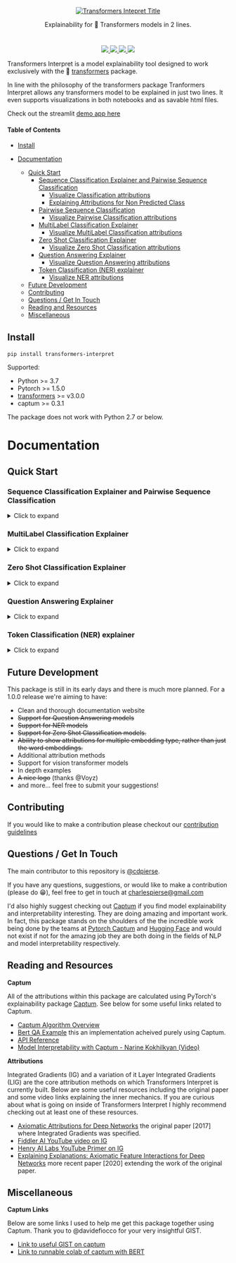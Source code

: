 <p align="center">
    <a id="transformers-intepret" href="#transformers-intepret">
        <img src="https://github.com/cdpierse/transformers-interpret/blob/master/images/tight%401920x_transparent.png" alt="Transformers Intepret Title" title="Transformers Intepret Title" width="600"/>
    </a>
</p>

<p align="center"> Explainability for 🤗 Transformers models in 2 lines.</p>

<h1 align="center"></h1>

<p align="center">
    <a href="https://opensource.org/licenses/Apache-2.0">
        <img src="https://img.shields.io/badge/License-Apache%202.0-blue.svg"/>
    <a href="https://github.com/cdpierse/transformers-interpret/actions/workflows/unit_tests.yml">
        <img src="https://github.com/cdpierse/transformers-interpret/actions/workflows/unit_tests.yml/badge.svg">
    </a>
            <a href="https://github.com/cdpierse/transformers-interpret/releases">
        <img src="https://img.shields.io/pypi/v/transformers_interpret?label=version"/>
    </a>
        <a href="https://pepy.tech/project/transformers-interpret">
        <img src="https://static.pepy.tech/personalized-badge/transformers-interpret?period=total&units=abbreviation&left_color=black&right_color=brightgreen&left_text=Downloads">
    </a>
</p>

Transformers Interpret is a model explainability tool designed to work exclusively with the 🤗 [transformers][transformers] package.

In line with the philosophy of the transformers package Tranformers Interpret allows any transformers model to be explained in just two lines. It even supports visualizations in both notebooks and as savable html files.

Check out the streamlit [demo app here](https://share.streamlit.io/cdpierse/transformers-interpret-streamlit/main/app.py)

#### Table of Contents

- [Install](#install)

- [Documentation](#documentation)
  - [Quick Start](#quick-start)
    - [Sequence Classification Explainer and Pairwise Sequence Classification](#sequence-classification-explainer-and-pairwise-sequence-classification)
      - [Visualize Classification attributions](#visualize-classification-attributions)
      - [Explaining Attributions for Non Predicted Class](#explaining-attributions-for-non-predicted-class)
    - [Pairwise Sequence Classification](#pairwise-sequence-classification)
      - [Visualize Pairwise Classification attributions](#visualize-pairwise-classification-attributions)
    - [MultiLabel Classification Explainer](#multilabel-classification-explainer)
      - [Visualize MultiLabel Classification attributions](#visualize-multilabel-classification-attributions)
    - [Zero Shot Classification Explainer](#zero-shot-classification-explainer)
      - [Visualize Zero Shot Classification attributions](#visualize-zero-shot-classification-attributions)
    - [Question Answering Explainer](#question-answering-explainer)
      - [Visualize Question Answering attributions](#visualize-question-answering-attributions)
    - [Token Classification (NER) explainer](#token-classification-ner-explainer)
      - [Visualize NER attributions](#visualize-ner-attributions)
  - [Future Development](#future-development)
  - [Contributing](#contributing)
  - [Questions / Get In Touch](#questions--get-in-touch)
  - [Reading and Resources](#reading-and-resources)
  - [Miscellaneous](#miscellaneous)

<a name="install"/>

## Install

```posh
pip install transformers-interpret
```

Supported:

- Python >= 3.7
- Pytorch >= 1.5.0
- [transformers][transformers] >= v3.0.0
- captum >= 0.3.1

The package does not work with Python 2.7 or below.

# Documentation

## Quick Start

### Sequence Classification Explainer and Pairwise Sequence Classification

<details><summary>Click to expand</summary>

Let's start by initializing a transformers' model and tokenizer, and running it through the `SequenceClassificationExplainer`.

For this example we are using `distilbert-base-uncased-finetuned-sst-2-english`, a distilbert model finetuned on a sentiment analysis task.

```python
from transformers import AutoModelForSequenceClassification, AutoTokenizer
model_name = "distilbert-base-uncased-finetuned-sst-2-english"
model = AutoModelForSequenceClassification.from_pretrained(model_name)
tokenizer = AutoTokenizer.from_pretrained(model_name)

# With both the model and tokenizer initialized we are now able to get explanations on an example text.

from transformers_interpret import SequenceClassificationExplainer
cls_explainer = SequenceClassificationExplainer(
    model,
    tokenizer)
word_attributions = cls_explainer("I love you, I like you")
```

Which will return the following list of tuples:

```python
>>> word_attributions
[('[CLS]', 0.0),
 ('i', 0.2778544699186709),
 ('love', 0.7792370723380415),
 ('you', 0.38560088858031094),
 (',', -0.01769750505546915),
 ('i', 0.12071898121557832),
 ('like', 0.19091105304734457),
 ('you', 0.33994871536713467),
 ('[SEP]', 0.0)]
```

Positive attribution numbers indicate a word contributes positively towards the predicted class, while negative numbers indicate a word contributes negatively towards the predicted class. Here we can see that **I love you** gets the most attention.

You can use `predicted_class_index` in case you'd want to know what the predicted class actually is:

```python
>>> cls_explainer.predicted_class_index
array(1)
```

And if the model has label names for each class, we can see these too using `predicted_class_name`:

```python
>>> cls_explainer.predicted_class_name
'POSITIVE'
```

#### Visualize Classification attributions

Sometimes the numeric attributions can be difficult to read particularly in instances where there is a lot of text. To help with that we also provide the `visualize()` method that utilizes Captum's in built viz library to create a HTML file highlighting the attributions.

If you are in a notebook, calls to the `visualize()` method will display the visualization in-line. Alternatively you can pass a filepath in as an argument and an HTML file will be created, allowing you to view the explanation HTML in your browser.

```python
cls_explainer.visualize("distilbert_viz.html")
```

<a href="https://github.com/cdpierse/transformers-interpret/blob/master/images/distilbert_example.png">
<img src="https://github.com/cdpierse/transformers-interpret/blob/master/images/distilbert_example.png" width="80%" height="80%" align="center"/>
</a>

#### Explaining Attributions for Non Predicted Class

Attribution explanations are not limited to the predicted class. Let's test a more complex sentence that contains mixed sentiments.

In the example below we pass `class_name="NEGATIVE"` as an argument indicating we would like the attributions to be explained for the **NEGATIVE** class regardless of what the actual prediction is. Effectively because this is a binary classifier we are getting the inverse attributions.

```python
cls_explainer = SequenceClassificationExplainer(model, tokenizer)
attributions = cls_explainer("I love you, I like you, I also kinda dislike you", class_name="NEGATIVE")
```

In this case, `predicted_class_name` still returns a prediction of the **POSITIVE** class, because the model has generated the same prediction but nonetheless we are interested in looking at the attributions for the negative class regardless of the predicted result.

```python
>>> cls_explainer.predicted_class_name
'POSITIVE'
```

But when we visualize the attributions we can see that the words "**...kinda dislike**" are contributing to a prediction of the "NEGATIVE"
class.

```python
cls_explainer.visualize("distilbert_negative_attr.html")
```

<a href="https://github.com/cdpierse/transformers-interpret/blob/master/images/distilbert_example_negative.png">
<img src="https://github.com/cdpierse/transformers-interpret/blob/master/images/distilbert_example_negative.png" width="80%" height="80%" align="center" />
</a>

Getting attributions for different classes is particularly insightful for multiclass problems as it allows you to inspect model predictions for a number of different classes and sanity-check that the model is "looking" at the right things.

For a detailed explanation of this example please checkout this [multiclass classification notebook.](notebooks/multiclass_classification_example.ipynb)

### Pairwise Sequence Classification

The `PairwiseSequenceClassificationExplainer` is a variant of the the `SequenceClassificationExplainer` that is designed to work with classification models that expect the input sequence to be two inputs separated by a models' separator token. Common examples of this are [NLI models](https://arxiv.org/abs/1705.02364) and [Cross-Encoders ](https://www.sbert.net/docs/pretrained_cross-encoders.html) which are commonly used to score two inputs similarity to one another.

This explainer calculates pairwise attributions for two passed inputs `text1` and `text2` using the model
and tokenizer given in the constructor.

Also, since a common use case for pairwise sequence classification is to compare two inputs similarity -  models of this nature typically only have a single output node rather than multiple for each class. The pairwise sequence classification has some useful utility functions to make interpreting single node outputs clearer.

By default for models that output a single node the attributions are with respect to the inputs pushing the scores closer to 1.0, however if you want to see the
attributions with respect to scores closer to 0.0 you can pass `flip_sign=True`. For similarity
based models this is useful, as the model might predict a score closer to 0.0 for the two inputs
and in that case we would flip the attributions sign to explain why the two inputs are dissimilar.

Let's start by initializing a cross-encoder model and tokenizer from the suite of [pre-trained cross-encoders ](https://www.sbert.net/docs/pretrained_cross-encoders.html)provided by [sentence-transformers](https://github.com/UKPLab/sentence-transformers).

For this example we are using `"cross-encoder/ms-marco-MiniLM-L-6-v2"`, a high quality cross-encoder trained on the [MSMarco dataset](https://github.com/microsoft/MSMARCO-Passage-Ranking) a passage ranking dataset for question answering and machine reading comprehension.

```python
from transformers import AutoModelForSequenceClassification, AutoTokenizer

from transformers_interpret.explainers.sequence_classification import PairwiseSequenceClassificationExplainer

model = AutoModelForSequenceClassification.from_pretrained("cross-encoder/ms-marco-MiniLM-L-6-v2")
tokenizer = AutoTokenizer.from_pretrained("cross-encoder/ms-marco-MiniLM-L-6-v2")

pairwise_explainer = PairwiseSequenceClassificationExplainer(model, tokenizer)

# the pairwise explainer requires two string inputs to be passed, in this case given the nature of the model
# we pass a query string and a context string. The question we are asking of our model is "does this context contain a valid answer to our question"
# the higher the score the better the fit.

query = "How many people live in Berlin?"
context = "Berlin has a population of 3,520,031 registered inhabitants in an area of 891.82 square kilometers."
pairwise_attr = pairwise_explainer(query, context)
```

Which returns the following attributions:

```python
>>> pairwise_attr
[('[CLS]', 0.0),
 ('how', -0.037558652124213034),
 ('many', -0.40348581975409786),
 ('people', -0.29756140282349425),
 ('live', -0.48979015417391764),
 ('in', -0.17844527885888117),
 ('berlin', 0.3737346097442739),
 ('?', -0.2281428913480142),
 ('[SEP]', 0.0),
 ('berlin', 0.18282430604641564),
 ('has', 0.039114659489254834),
 ('a', 0.0820056652212297),
 ('population', 0.35712150914643026),
 ('of', 0.09680870840224687),
 ('3', 0.04791760029513795),
 (',', 0.040330986539774266),
 ('520', 0.16307677913176166),
 (',', -0.005919693904602767),
 ('03', 0.019431649515841844),
 ('##1', -0.0243808667024702),
 ('registered', 0.07748341753369632),
 ('inhabitants', 0.23904087299731255),
 ('in', 0.07553221327346359),
 ('an', 0.033112821611999875),
 ('area', -0.025378852244447532),
 ('of', 0.026526373859562906),
 ('89', 0.0030700151809002147),
 ('##1', -0.000410387092186983),
 ('.', -0.0193147139126114),
 ('82', 0.0073800833347678774),
 ('square', 0.028988305990861576),
 ('kilometers', 0.02071182933829008),
 ('.', -0.025901070914318036),
 ('[SEP]', 0.0)]
```

#### Visualize Pairwise Classification attributions

Visualizing the pairwise attributions is no different to the sequence classification explaine. We can see that in both the `query` and `context` there is a lot of positive attribution for the word `berlin` as well the words `population` and `inhabitants` in the `context`, good signs that our model understands the textual context of the question asked.

```python
pairwise_explainer.visualize("cross_encoder_attr.html")
```

<a href="https://github.com/cdpierse/transformers-interpret/blob/master/images/pairwise_cross_encoder_example.png">
<img src="https://github.com/cdpierse/transformers-interpret/blob/master/images/pairwise_cross_encoder_example.png" width="100%" height="100%" align="center" />
</a>

If we were more interested in highlighting the input attributions that pushed the model away from the positive class of this single node output we could pass:

```python
pairwise_attr = explainer(query, context, flip_sign=True)
```

This simply inverts the sign of the attributions ensuring that they are with respect to the model outputting 0 rather than 1.

</details>

### MultiLabel Classification Explainer

<details><summary>Click to expand</summary>

This explainer is an extension of the `SequenceClassificationExplainer` and is thus compatible with all sequence classification models from the Transformers package. The key change in this explainer is that it caclulates attributions for each label in the model's config and returns a dictionary of word attributions w.r.t to each label. The `visualize()` method also displays a table of attributions with attributions calculated per label.

```python
from transformers import AutoModelForSequenceClassification, AutoTokenizer
from transformers_interpret import MultiLabelClassificationExplainer

model_name = "j-hartmann/emotion-english-distilroberta-base"
model = AutoModelForSequenceClassification.from_pretrained(model_name)
tokenizer = AutoTokenizer.from_pretrained(model_name)


cls_explainer = MultiLabelClassificationExplainer(model, tokenizer)


word_attributions = cls_explainer("There were many aspects of the film I liked, but it was frightening and gross in parts. My parents hated it.")
```

This produces a dictionary of word attributions mapping labels to a list of tuples for each word and it's attribution score.

<details><summary>Click to see word attribution dictionary</summary>

```python
>>> word_attributions
{'anger': [('<s>', 0.0),
           ('There', 0.09002208622000409),
           ('were', -0.025129709879675187),
           ('many', -0.028852677974079328),
           ('aspects', -0.06341968013631565),
           ('of', -0.03587626320752477),
           ('the', -0.014813095892961287),
           ('film', -0.14087587475098232),
           ('I', 0.007367876912617766),
           ('liked', -0.09816592066307557),
           (',', -0.014259517291745674),
           ('but', -0.08087144668471376),
           ('it', -0.10185214349220136),
           ('was', -0.07132244710777856),
           ('frightening', -0.4125361737439814),
           ('and', -0.021761663818889918),
           ('gross', -0.10423745223600908),
           ('in', -0.02383646952201854),
           ('parts', -0.027137622525091033),
           ('.', -0.02960415694062459),
           ('My', 0.05642774605113695),
           ('parents', 0.11146648216326158),
           ('hated', 0.8497975489280364),
           ('it', 0.05358116678115284),
           ('.', -0.013566277162080632),
           ('', 0.09293256725788422),
           ('</s>', 0.0)],
 'disgust': [('<s>', 0.0),
             ('There', -0.035296263203072),
             ('were', -0.010224922196739717),
             ('many', -0.03747571761725605),
             ('aspects', 0.007696321643436715),
             ('of', 0.0026740873113235107),
             ('the', 0.0025752851265661335),
             ('film', -0.040890035285783645),
             ('I', -0.014710007408208579),
             ('liked', 0.025696806663391577),
             (',', -0.00739107098314569),
             ('but', 0.007353791868893654),
             ('it', -0.00821368234753605),
             ('was', 0.005439709067819798),
             ('frightening', -0.8135974168445725),
             ('and', -0.002334953123414774),
             ('gross', 0.2366024374426269),
             ('in', 0.04314772995234148),
             ('parts', 0.05590472194035334),
             ('.', -0.04362554293972562),
             ('My', -0.04252694977895808),
             ('parents', 0.051580790911406944),
             ('hated', 0.5067406070057585),
             ('it', 0.0527491071885104),
             ('.', -0.008280280618652273),
             ('', 0.07412384603053103),
             ('</s>', 0.0)],
 'fear': [('<s>', 0.0),
          ('There', -0.019615758046045408),
          ('were', 0.008033402634196246),
          ('many', 0.027772367717635423),
          ('aspects', 0.01334130725685673),
          ('of', 0.009186049991879768),
          ('the', 0.005828877177384549),
          ('film', 0.09882910753644959),
          ('I', 0.01753565003544039),
          ('liked', 0.02062597344466885),
          (',', -0.004469530636560965),
          ('but', -0.019660439408176984),
          ('it', 0.0488084071292538),
          ('was', 0.03830859527501167),
          ('frightening', 0.9526443954511705),
          ('and', 0.02535156284103706),
          ('gross', -0.10635301961551227),
          ('in', -0.019190425328209065),
          ('parts', -0.01713006453323631),
          ('.', 0.015043169035757302),
          ('My', 0.017068079071414916),
          ('parents', -0.0630781275517486),
          ('hated', -0.23630028921273583),
          ('it', -0.056057044429020306),
          ('.', 0.0015102052077844612),
          ('', -0.010045048665404609),
          ('</s>', 0.0)],
 'joy': [('<s>', 0.0),
         ('There', 0.04881772670614576),
         ('were', -0.0379316152427468),
         ('many', -0.007955371089444285),
         ('aspects', 0.04437296429416574),
         ('of', -0.06407011137335743),
         ('the', -0.07331568926973099),
         ('film', 0.21588462483311055),
         ('I', 0.04885724513463952),
         ('liked', 0.5309510543276107),
         (',', 0.1339765195225006),
         ('but', 0.09394079060730279),
         ('it', -0.1462792330432028),
         ('was', -0.1358591558323458),
         ('frightening', -0.22184169339341142),
         ('and', -0.07504142930419291),
         ('gross', -0.005472075984252812),
         ('in', -0.0942152657437379),
         ('parts', -0.19345218754215965),
         ('.', 0.11096247277185402),
         ('My', 0.06604512262645984),
         ('parents', 0.026376541098236207),
         ('hated', -0.4988319510231699),
         ('it', -0.17532499366236615),
         ('.', -0.022609976138939034),
         ('', -0.43417114685294833),
         ('</s>', 0.0)],
 'neutral': [('<s>', 0.0),
             ('There', 0.045984598036642205),
             ('were', 0.017142566357474697),
             ('many', 0.011419348619472542),
             ('aspects', 0.02558593440287365),
             ('of', 0.0186162232003498),
             ('the', 0.015616416841815963),
             ('film', -0.021190511300570092),
             ('I', -0.03572427925026324),
             ('liked', 0.027062554960050455),
             (',', 0.02089914209290366),
             ('but', 0.025872618597570115),
             ('it', -0.002980407262316265),
             ('was', -0.022218157611174086),
             ('frightening', -0.2982516449116045),
             ('and', -0.01604643529040792),
             ('gross', -0.04573829263548096),
             ('in', -0.006511536166676108),
             ('parts', -0.011744224307968652),
             ('.', -0.01817041167875332),
             ('My', -0.07362312722231429),
             ('parents', -0.06910711601816408),
             ('hated', -0.9418903509267312),
             ('it', 0.022201795222373488),
             ('.', 0.025694319747309045),
             ('', 0.04276690822325994),
             ('</s>', 0.0)],
 'sadness': [('<s>', 0.0),
             ('There', 0.028237893283377526),
             ('were', -0.04489910545229568),
             ('many', 0.004996044977269471),
             ('aspects', -0.1231292680125582),
             ('of', -0.04552690725956671),
             ('the', -0.022077819961347042),
             ('film', -0.14155752357877663),
             ('I', 0.04135347872193571),
             ('liked', -0.3097732540526099),
             (',', 0.045114660009053134),
             ('but', 0.0963352125332619),
             ('it', -0.08120617610094617),
             ('was', -0.08516150809170213),
             ('frightening', -0.10386889639962761),
             ('and', -0.03931986389970189),
             ('gross', -0.2145059013625132),
             ('in', -0.03465423285571697),
             ('parts', -0.08676627134611635),
             ('.', 0.19025217371906333),
             ('My', 0.2582092561303794),
             ('parents', 0.15432351476960307),
             ('hated', 0.7262186310977987),
             ('it', -0.029160655114499095),
             ('.', -0.002758524253450406),
             ('', -0.33846410359182094),
             ('</s>', 0.0)],
 'surprise': [('<s>', 0.0),
              ('There', 0.07196110795254315),
              ('were', 0.1434314520711312),
              ('many', 0.08812238369489701),
              ('aspects', 0.013432396769890982),
              ('of', -0.07127508805657243),
              ('the', -0.14079766624810955),
              ('film', -0.16881201614906485),
              ('I', 0.040595668935112135),
              ('liked', 0.03239855530171577),
              (',', -0.17676382558158257),
              ('but', -0.03797939330341559),
              ('it', -0.029191325089641736),
              ('was', 0.01758013584108571),
              ('frightening', -0.221738963726823),
              ('and', -0.05126920277135527),
              ('gross', -0.33986913466614044),
              ('in', -0.018180366628697),
              ('parts', 0.02939418603252064),
              ('.', 0.018080129971003226),
              ('My', -0.08060162218059498),
              ('parents', 0.04351719139081836),
              ('hated', -0.6919028585285265),
              ('it', 0.0009574844165327357),
              ('.', -0.059473118237873344),
              ('', -0.465690452620123),
              ('</s>', 0.0)]}
```

</details>

#### Visualize MultiLabel Classification attributions

Sometimes the numeric attributions can be difficult to read particularly in instances where there is a lot of text. To help with that we also provide the `visualize()` method that utilizes Captum's in built viz library to create a HTML file highlighting the attributions. For this explainer attributions will be show w.r.t to each label.

If you are in a notebook, calls to the `visualize()` method will display the visualization in-line. Alternatively you can pass a filepath in as an argument and an HTML file will be created, allowing you to view the explanation HTML in your browser.

```python
cls_explainer.visualize("multilabel_viz.html")
```

<a href="https://github.com/cdpierse/transformers-interpret/blob/master/images/multilabel_example.png">
<img src="https://github.com/cdpierse/transformers-interpret/blob/master/images/multilabel_example.png" width="80%" height="80%" align="center"/>
</a>

</details>

### Zero Shot Classification Explainer

<details><summary>Click to expand</summary>

_Models using this explainer must be previously trained on NLI classification downstream tasks and have a label in the model's config called either "entailment" or "ENTAILMENT"._

This explainer allows for attributions to be calculated for zero shot classification like models. In order to achieve this we use the same methodology employed by Hugging face. For those not familiar method employed by Hugging Face to achieve zero shot classification the way this works is by exploiting the "entailment" label of NLI models. Here is a [link](https://arxiv.org/abs/1909.00161) to a paper explaining more about it. A list of NLI models guaranteed to be compatible with this explainer can be found on the [model hub](https://huggingface.co/models?filter=pytorch&pipeline_tag=zero-shot-classification).

Let's start by initializing a transformers' sequence classification model and tokenizer trained specifically on a NLI task, and passing it to the ZeroShotClassificationExplainer.

For this example we are using `facebook/bart-large-mnli` which is a checkpoint for a bart-large model trained on the
[MNLI dataset](https://huggingface.co/datasets/multi_nli). This model typically predicts whether a sentence pair are an entailment, neutral, or a contradiction, however for zero-shot we only look the entailment label.

Notice that we pass our own custom labels `["finance", "technology", "sports"]` to the class instance. Any number of labels can be passed including as little as one. Whichever label scores highest for entailment can be accessed via `predicted_label`, however the attributions themselves are calculated for every label. If you want to see the attributions for a particular label it is recommended just to pass in that one label and then the attributions will be guaranteed to be calculated w.r.t. that label.

```python
from transformers import AutoModelForSequenceClassification, AutoTokenizer
from transformers_interpret import ZeroShotClassificationExplainer

tokenizer = AutoTokenizer.from_pretrained("facebook/bart-large-mnli")

model = AutoModelForSequenceClassification.from_pretrained("facebook/bart-large-mnli")


zero_shot_explainer = ZeroShotClassificationExplainer(model, tokenizer)


word_attributions = zero_shot_explainer(
    "Today apple released the new Macbook showing off a range of new features found in the proprietary silicon chip computer. ",
    labels = ["finance", "technology", "sports"],
)

```

Which will return the following dict of attribution tuple lists for each label:

```python
>>> word_attributions
{'finance': [('<s>', 0.0),
  ('Today', 0.0),
  ('apple', -0.016100065046282107),
  ('released', 0.3348383988281792),
  ('the', -0.8932952916127369),
  ('new', 0.14207183688642497),
  ('Mac', 0.016309545780430777),
  ('book', -0.06956802041125129),
  ('showing', -0.12661404114316252),
  ('off', -0.11470154900720078),
  ('a', -0.03299250484912159),
  ('range', -0.002532332125100561),
  ('of', -0.022451943898971004),
  ('new', -0.01859870581213379),
  ('features', -0.020774327263810944),
  ('found', -0.007734346326330102),
  ('in', 0.005100588658589585),
  ('the', 0.04711084622588314),
  ('proprietary', 0.046352064964644286),
  ('silicon', -0.0033502000158946127),
  ('chip', -0.010419324929115785),
  ('computer', -0.11507972995022273),
  ('.', 0.12237840300907425)],
 'technology': [('<s>', 0.0),
  ('Today', 0.0),
  ('apple', 0.22505152647747717),
  ('released', -0.16164146624851905),
  ('the', 0.5026975657258089),
  ('new', 0.052589263167955536),
  ('Mac', 0.2528325960993759),
  ('book', -0.06445090203729663),
  ('showing', -0.21204922293777534),
  ('off', 0.06319714817612732),
  ('a', 0.032048012090796815),
  ('range', 0.08553079346908955),
  ('of', 0.1409201107994034),
  ('new', 0.0515261917112576),
  ('features', -0.09656406466213506),
  ('found', 0.02336613296843605),
  ('in', -0.0011649894272190678),
  ('the', 0.14229640664777807),
  ('proprietary', -0.23169065661847646),
  ('silicon', 0.5963924257008087),
  ('chip', -0.19908474233975806),
  ('computer', 0.030620295844734646),
  ('.', 0.1995076958535378)],
 'sports': [('<s>', 0.0),
  ('Today', 0.0),
  ('apple', 0.1776618164760026),
  ('released', 0.10067773539491479),
  ('the', 0.4813466937627506),
  ('new', -0.018555244191949295),
  ('Mac', 0.016338241133536224),
  ('book', 0.39311969562943677),
  ('showing', 0.03579210145504227),
  ('off', 0.0016710813632476176),
  ('a', 0.04367940034297261),
  ('range', 0.06076859006993011),
  ('of', 0.11039711284328052),
  ('new', 0.003932416031994724),
  ('features', -0.009660883377622588),
  ('found', -0.06507586539836184),
  ('in', 0.2957812911667922),
  ('the', 0.1584106228974514),
  ('proprietary', 0.0005789280604917397),
  ('silicon', -0.04693795680472678),
  ('chip', -0.1699508539245465),
  ('computer', -0.4290823663975582),
  ('.', 0.469314992542427)]}
```

We can find out which label was predicted with:

```python
>>> zero_shot_explainer.predicted_label
'technology'
```

#### Visualize Zero Shot Classification attributions

For the `ZeroShotClassificationExplainer` the visualize() method returns a table similar to the `SequenceClassificationExplainer` but with attributions for every label.

```python
zero_shot_explainer.visualize("zero_shot.html")
```

<a href="https://github.com/cdpierse/transformers-interpret/blob/master/images/zero_shot_example.png">
<img src="https://github.com/cdpierse/transformers-interpret/blob/master/images/zero_shot_example.png" width="100%" height="100%" align="center" />
</a>

</details>

### Question Answering Explainer

<details><summary>Click to expand</summary>

Let's start by initializing a transformers' Question Answering model and tokenizer, and running it through the `QuestionAnsweringExplainer`.

For this example we are using `bert-large-uncased-whole-word-masking-finetuned-squad`, a bert model finetuned on a SQuAD.

```python
from transformers import AutoModelForQuestionAnswering, AutoTokenizer
from transformers_interpret import QuestionAnsweringExplainer

tokenizer = AutoTokenizer.from_pretrained("bert-large-uncased-whole-word-masking-finetuned-squad")
model = AutoModelForQuestionAnswering.from_pretrained("bert-large-uncased-whole-word-masking-finetuned-squad")

qa_explainer = QuestionAnsweringExplainer(
    model,
    tokenizer,
)

context = """
In Artificial Intelligence and machine learning, Natural Language Processing relates to the usage of machines to process and understand human language.
Many researchers currently work in this space.
"""

word_attributions = qa_explainer(
    "What is natural language processing ?",
    context,
)
```

Which will return the following dict containing word attributions for both the predicted start and end positions for the answer.

```python
>>> word_attributions
{'start': [('[CLS]', 0.0),
  ('what', 0.9177170660377296),
  ('is', 0.13382234898765258),
  ('natural', 0.08061747350142005),
  ('language', 0.013138062762511409),
  ('processing', 0.11135923869816286),
  ('?', 0.00858057388924361),
  ('[SEP]', -0.09646373141894966),
  ('in', 0.01545633993975799),
  ('artificial', 0.0472082598707737),
  ('intelligence', 0.026687249355110867),
  ('and', 0.01675371260058537),
  ('machine', -0.08429502436554961),
  ('learning', 0.0044827685126163355),
  (',', -0.02401013152520878),
  ('natural', -0.0016756080249823537),
  ('language', 0.0026815068421401885),
  ('processing', 0.06773157580722854),
  ('relates', 0.03884601576992908),
  ('to', 0.009783797821526368),
  ('the', -0.026650922910540952),
  ('usage', -0.010675019721821147),
  ('of', 0.015346787885898537),
  ('machines', -0.08278008270160107),
  ('to', 0.12861387892768839),
  ('process', 0.19540146386642743),
  ('and', 0.009942879959615826),
  ('understand', 0.006836894853320319),
  ('human', 0.05020451122579102),
  ('language', -0.012980795199301),
  ('.', 0.00804358248127772),
  ('many', 0.02259009321498161),
  ('researchers', -0.02351650942555469),
  ('currently', 0.04484573078852946),
  ('work', 0.00990399948294476),
  ('in', 0.01806961211334615),
  ('this', 0.13075899776164499),
  ('space', 0.004298315347838973),
  ('.', -0.003767904539347979),
  ('[SEP]', -0.08891544093454595)],
 'end': [('[CLS]', 0.0),
  ('what', 0.8227231947501547),
  ('is', 0.0586864942952253),
  ('natural', 0.0938903563379123),
  ('language', 0.058596976016400674),
  ('processing', 0.1632374290269829),
  ('?', 0.09695686057123237),
  ('[SEP]', -0.11644447033554006),
  ('in', -0.03769172371919206),
  ('artificial', 0.06736158404049886),
  ('intelligence', 0.02496399001288386),
  ('and', -0.03526028847762427),
  ('machine', -0.20846431491771975),
  ('learning', 0.00904892847529654),
  (',', -0.02949905488474854),
  ('natural', 0.011024507784743872),
  ('language', 0.0870741751282507),
  ('processing', 0.11482449622317169),
  ('relates', 0.05008962090922852),
  ('to', 0.04079118393166258),
  ('the', -0.005069048880616451),
  ('usage', -0.011992752445836278),
  ('of', 0.01715183316135495),
  ('machines', -0.29823535624026265),
  ('to', -0.0043760160855057925),
  ('process', 0.10503217484645223),
  ('and', 0.06840313586976698),
  ('understand', 0.057184000619403944),
  ('human', 0.0976805947708315),
  ('language', 0.07031163646606695),
  ('.', 0.10494566513897102),
  ('many', 0.019227154676079487),
  ('researchers', -0.038173913797800885),
  ('currently', 0.03916641120002003),
  ('work', 0.03705371672439422),
  ('in', -0.0003155975107591203),
  ('this', 0.17254932354022232),
  ('space', 0.0014311439625599323),
  ('.', 0.060637932829867736),
  ('[SEP]', -0.09186286505530596)]}
```

We can get the text span for the predicted answer with:

```python
>>> qa_explainer.predicted_answer
'usage of machines to process and understand human language'
```

#### Visualize Question Answering attributions

For the `QuestionAnsweringExplainer` the visualize() method returns a table with two rows. The first row represents the attributions for the answers' start position and the second row represents the attributions for the answers' end position.

```python
qa_explainer.visualize("bert_qa_viz.html")
```

<a href="https://github.com/cdpierse/transformers-interpret/blob/master/images/bert_qa_explainer.png">
<img src="https://github.com/cdpierse/transformers-interpret/blob/master/images/bert_qa_explainer.png" width="120%" height="120%" align="center" />
</a>

</details>

### Token Classification (NER) explainer

<details><summary>Click to expand</summary>

_This is currently an experimental explainer under active development and is not yet fully tested. The explainers' API is subject to change as are the attribution methods, if you find any bugs please let me know._

Let's start by initializing a transformers' Token Classfication model and tokenizer, and running it through the `TokenClassificationExplainer`.

For this example we are using `dslim/bert-base-NER`, a bert model finetuned on the CoNLL-2003 Named Entity Recognition dataset.

```python
from transformers import AutoModelForTokenClassification, AutoTokenizer
from transformers_interpret import TokenClassificationExplainer

model = AutoModelForTokenClassification.from_pretrained('dslim/bert-base-NER')
tokenizer = AutoTokenizer.from_pretrained('dslim/bert-base-NER')

ner_explainer = TokenClassificationExplainer(
    model,
    tokenizer,
)

sample_text = "We visited Paris last weekend, where Emmanuel Macron lives."

word_attributions = ner_explainer(sample_text, ignored_labels=['O'])

```

In order to reduce the number of attributions that are calculated, we tell the explainer to ignore the tokens that whose predicted label is `'O'`. We could also tell the explainer to ignore certain indexes providing a list as argument of the parameter `ignored_indexes`.

Which will return the following dict of including the predicted label and the attributions for each of token, except those which were predicted as 'O':

```python
>>> word_attributions
{'paris': {'label': 'B-LOC',
  'attribution_scores': [('[CLS]', 0.0),
   ('we', -0.014352325471387907),
   ('visited', 0.32915222186559123),
   ('paris', 0.9086791784795596),
   ('last', 0.15181203147624034),
   ('weekend', 0.14400210630677038),
   (',', 0.01899744327012935),
   ('where', -0.039402005463239465),
   ('emmanuel', 0.061095284002642025),
   ('macro', 0.004192922551105228),
   ('##n', 0.09446355513057757),
   ('lives', -0.028724312616455003),
   ('.', 0.08099007392937585),
   ('[SEP]', 0.0)]},
 'emmanuel': {'label': 'B-PER',
  'attribution_scores': [('[CLS]', 0.0),
   ('we', -0.006933030636686712),
   ('visited', 0.10396962390436904),
   ('paris', 0.14540758744233165),
   ('last', 0.08024018944451371),
   ('weekend', 0.10687970996804418),
   (',', 0.1793198466387937),
   ('where', 0.3436407835483767),
   ('emmanuel', 0.8774892642652167),
   ('macro', 0.03559399361048316),
   ('##n', 0.1516315604785551),
   ('lives', 0.07056441327498127),
   ('.', -0.025820924624605487),
   ('[SEP]', 0.0)]},
 'macro': {'label': 'I-PER',
  'attribution_scores': [('[CLS]', 0.0),
   ('we', 0.05578067326280157),
   ('visited', 0.00857021283406586),
   ('paris', 0.16559056506114297),
   ('last', 0.08285256685903823),
   ('weekend', 0.10468727443796395),
   (',', 0.09949509071515888),
   ('where', 0.3642458274356929),
   ('emmanuel', 0.7449335213978788),
   ('macro', 0.3794625659183485),
   ('##n', -0.2599031433800762),
   ('lives', 0.20563450682196147),
   ('.', -0.015607017319486929),
   ('[SEP]', 0.0)]},
 '##n': {'label': 'I-PER',
  'attribution_scores': [('[CLS]', 0.0),
   ('we', 0.025194121717285252),
   ('visited', -0.007415022865239864),
   ('paris', 0.09478357303107598),
   ('last', 0.06927939834474463),
   ('weekend', 0.0672008033510708),
   (',', 0.08316907214363504),
   ('where', 0.3784915854680165),
   ('emmanuel', 0.7729352621546081),
   ('macro', 0.4148652759139777),
   ('##n', -0.20853534512145033),
   ('lives', 0.09445057087678274),
   ('.', -0.094274985907366),
   ('[SEP]', 0.0)]},
 '[SEP]': {'label': 'B-LOC',
  'attribution_scores': [('[CLS]', 0.0),
   ('we', -0.3694351403796742),
   ('visited', 0.1699038407402483),
   ('paris', 0.5461587414992369),
   ('last', 0.0037948102770307517),
   ('weekend', 0.1628100955702496),
   (',', 0.4513093410909263),
   ('where', -0.09577409464161038),
   ('emmanuel', 0.48499459835388914),
   ('macro', -0.13528905587653023),
   ('##n', 0.14362969934754344),
   ('lives', -0.05758007024257254),
   ('.', -0.13970977266152554),
   ('[SEP]', 0.0)]}}
```

#### Visualize NER attributions

For the `TokenClassificationExplainer` the visualize() method returns a table with as many rows as tokens.

```python
ner_explainer.visualize("bert_ner_viz.html")
```

<a href="https://github.com/cdpierse/transformers-interpret/blob/master/images/bert_ner_explainer.png">
<img src="https://github.com/cdpierse/transformers-interpret/blob/master/images/bert_ner_explainer.png" width="120%" height="120%" align="center" />
</a>

For more details about how the `TokenClassificationExplainer` works, you can check the notebook [notebooks/ner_example.ipynb](notebooks/ner_example.ipynb).

</details>

<a name="future"/>

## Future Development

This package is still in its early days and there is much more planned. For a 1.0.0 release we're aiming to have:

- Clean and thorough documentation website
- ~~Support for Question Answering models~~
- ~~Support for NER models~~
- ~~Support for Zero Shot Classification models.~~
- ~~Ability to show attributions for multiple embedding type, rather than just the word embeddings.~~
- Additional attribution methods
- Support for vision transformer models
- In depth examples
- ~~A nice logo~~ (thanks @Voyz)
- and more... feel free to submit your suggestions!

<a name="contributing"/>

## Contributing

If you would like to make a contribution please checkout our [contribution guidelines](https://github.com/cdpierse/transformers-interpret/blob/master/CONTRIBUTING.md)

<a name="contact"/>

## Questions / Get In Touch

The main contributor to this repository is [@cdpierse](https://github.com/cdpierse).

If you have any questions, suggestions, or would like to make a contribution (please do 😁), feel free to get in touch at charlespierse@gmail.com

I'd also highly suggest checking out [Captum](https://captum.ai/) if you find model explainability and interpretability interesting. They are doing amazing and important work. In fact, this package stands on the shoulders of the the incredible work being done by the teams at [Pytorch Captum](https://captum.ai/) and [Hugging Face](https://huggingface.co/) and would not exist if not for the amazing job they are both doing in the fields of NLP and model interpretability respectively.

## Reading and Resources

<a name="reading-resources"/>

**Captum**

All of the attributions within this package are calculated using PyTorch's explainability package [Captum](https://captum.ai/). See below for some useful links related to Captum.

- [Captum Algorithm Overview](https://captum.ai/docs/algorithms)
- [Bert QA Example](https://captum.ai/tutorials/Bert_SQUAD_Interpret) this an implementation acheived purely using Captum.
- [API Reference](https://captum.ai/api/)
- [Model Interpretability with Captum - Narine Kokhilkyan (Video)](https://www.youtube.com/watch?v=iVSIFm0UN9I)

**Attributions**

Integrated Gradients (IG) and a variation of it Layer Integrated Gradients (LIG) are the core attribution methods on which Transformers Interpret is currently built. Below are some useful resources including the original paper and some video links explaining the inner mechanics. If you are curious about what is going on inside of Transformers Interpret I highly recommend checking out at least one of these resources.

- [Axiomatic Attributions for Deep Networks](https://arxiv.org/abs/1703.01365) the original paper [2017] where Integrated Gradients was specified.
- [Fiddler AI YouTube video on IG](https://www.youtube.com/watch?v=9AaDc35JYiI)
- [Henry AI Labs YouTube Primer on IG](https://www.youtube.com/watch?v=MB8KYX5UzKw)
- [Explaining Explanations: Axiomatic Feature Interactions for Deep Networks](http://export.arxiv.org/abs/2002.04138) more recent paper [2020] extending the work of the original paper.

## Miscellaneous

**Captum Links**

Below are some links I used to help me get this package together using Captum. Thank you to @davidefiocco for your very insightful GIST.

- [Link to useful GIST on captum](https://gist.github.com/davidefiocco/3e1a0ed030792230a33c726c61f6b3a5)
- [Link to runnable colab of captum with BERT](https://colab.research.google.com/drive/1snFbxdVDtL3JEFW7GNfRs1PZKgNHfoNz)

[transformers]: https://huggingface.co/transformers/
